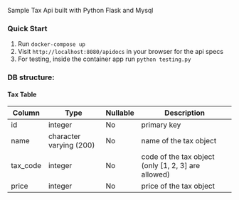 Sample Tax Api built with Python Flask and Mysql

### Quick Start

  1. Run `docker-compose up`
  2. Visit `http://localhost:8080/apidocs` in your browser for the api specs
  3. For testing, inside the container app run `python testing.py`
 
### DB structure:  
#### Tax Table 
Column | Type | Nullable | Description 
--- | --- | --- | --- 
id | integer |  No | primary key 
name | character varying (200) | No | name of the tax object 
tax_code | integer | No | code of the tax object (only [1, 2, 3] are allowed) 
price | integer | No | price of the tax object

